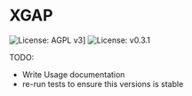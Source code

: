 # XGAP

![License: AGPL v3](https://img.shields.io/badge/License-AGPL%20v3-blue.svg)]
![License: v0.3.1](https://img.shields.io/badge/release-v0.3.1-green)

TODO:
- Write Usage documentation
- re-run tests to ensure this versions is stable
